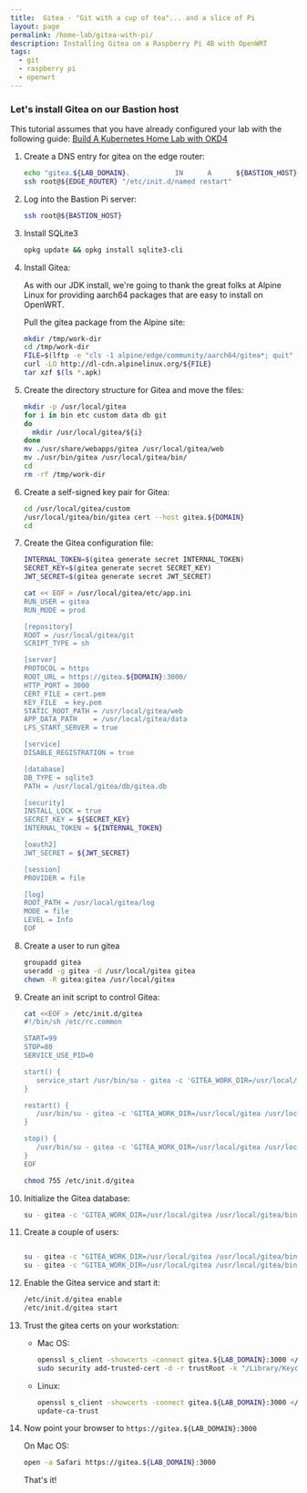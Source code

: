 ```yaml
---
title:  Gitea - "Git with a cup of tea"... and a slice of Pi
layout: page
permalink: /home-lab/gitea-with-pi/
description: Installing Gitea on a Raspberry Pi 4B with OpenWRT
tags:
  - git
  - raspberry pi
  - openwrt
---
```


### Let's install Gitea on our Bastion host

This tutorial assumes that you have already configured your lab with the following guide: [Build A Kubernetes Home Lab with OKD4](/home-lab/lab-intro/)

1. Create a DNS entry for gitea on the edge router:

   ```bash
   echo "gitea.${LAB_DOMAIN}.           IN      A      ${BASTION_HOST}" | ssh root@${EDGE_ROUTER} "cat >> /etc/bind/db.${LAB_DOMAIN}"
   ssh root@${EDGE_ROUTER} "/etc/init.d/named restart"
   ```

1. Log into the Bastion Pi server:

   ```bash
   ssh root@${BASTION_HOST}
   ```

1. Install SQLite3

   ```bash
   opkg update && opkg install sqlite3-cli
   ```

1. Install Gitea:

   As with our JDK install, we're going to thank the great folks at Alpine Linux for providing aarch64 packages that are easy to install on OpenWRT.

   Pull the gitea package from the Alpine site:

   ```bash
   mkdir /tmp/work-dir
   cd /tmp/work-dir
   FILE=$(lftp -e "cls -1 alpine/edge/community/aarch64/gitea*; quit" http://dl-cdn.alpinelinux.org | grep -v openrc)
   curl -LO http://dl-cdn.alpinelinux.org/${FILE}
   tar xzf $(ls *.apk)
   ```

1. Create the directory structure for Gitea and move the files:

   ```bash
   mkdir -p /usr/local/gitea
   for i in bin etc custom data db git
   do
     mkdir /usr/local/gitea/${i}
   done
   mv ./usr/share/webapps/gitea /usr/local/gitea/web
   mv ./usr/bin/gitea /usr/local/gitea/bin/
   cd
   rm -rf /tmp/work-dir
   ```

1. Create a self-signed key pair for Gitea:

   ```bash
   cd /usr/local/gitea/custom
   /usr/local/gitea/bin/gitea cert --host gitea.${DOMAIN}
   cd
   ```

1. Create the Gitea configuration file:

   ```bash
   INTERNAL_TOKEN=$(gitea generate secret INTERNAL_TOKEN)
   SECRET_KEY=$(gitea generate secret SECRET_KEY)
   JWT_SECRET=$(gitea generate secret JWT_SECRET)

   cat << EOF > /usr/local/gitea/etc/app.ini
   RUN_USER = gitea
   RUN_MODE = prod

   [repository]
   ROOT = /usr/local/gitea/git
   SCRIPT_TYPE = sh

   [server]
   PROTOCOL = https
   ROOT_URL = https://gitea.${DOMAIN}:3000/
   HTTP_PORT = 3000
   CERT_FILE = cert.pem
   KEY_FILE  = key.pem
   STATIC_ROOT_PATH = /usr/local/gitea/web
   APP_DATA_PATH    = /usr/local/gitea/data
   LFS_START_SERVER = true

   [service]
   DISABLE_REGISTRATION = true

   [database]
   DB_TYPE = sqlite3
   PATH = /usr/local/gitea/db/gitea.db

   [security]
   INSTALL_LOCK = true
   SECRET_KEY = ${SECRET_KEY}
   INTERNAL_TOKEN = ${INTERNAL_TOKEN}

   [oauth2]
   JWT_SECRET = ${JWT_SECRET}

   [session]
   PROVIDER = file

   [log]
   ROOT_PATH = /usr/local/gitea/log
   MODE = file
   LEVEL = Info
   EOF
   ```

1. Create a user to run gitea

   ```bash
   groupadd gitea
   useradd -g gitea -d /usr/local/gitea gitea
   chown -R gitea:gitea /usr/local/gitea
   ```

1. Create an init script to control Gitea:

   ```bash
   cat <<EOF > /etc/init.d/gitea
   #!/bin/sh /etc/rc.common

   START=99
   STOP=80
   SERVICE_USE_PID=0

   start() {
      service_start /usr/bin/su - gitea -c 'GITEA_WORK_DIR=/usr/local/gitea /usr/bin/nohup /usr/local/gitea/bin/gitea --config /usr/local/gitea/etc/app.ini web > /dev/null 2>&1 &'
   }

   restart() {
      /usr/bin/su - gitea -c 'GITEA_WORK_DIR=/usr/local/gitea /usr/local/gitea/bin/gitea --config /usr/local/gitea/etc/app.ini manager restart'
   }

   stop() {
      /usr/bin/su - gitea -c 'GITEA_WORK_DIR=/usr/local/gitea /usr/local/gitea/bin/gitea --config /usr/local/gitea/etc/app.ini manager shutdown'
   }
   EOF

   chmod 755 /etc/init.d/gitea
   ```

1. Initialize the Gitea database:

   ```bash
   su - gitea -c 'GITEA_WORK_DIR=/usr/local/gitea /usr/local/gitea/bin/gitea --config /usr/local/gitea/etc/app.ini migrate'
   ```

1. Create a couple of users:

   ```bash

   su - gitea -c "GITEA_WORK_DIR=/usr/local/gitea /usr/local/gitea/bin/gitea --config /usr/local/gitea/etc/app.ini admin user create --admin --username gitea --password password --email gitea@gitea.${DOMAIN} --must-change-password"
   su - gitea -c "GITEA_WORK_DIR=/usr/local/gitea /usr/local/gitea/bin/gitea --config /usr/local/gitea/etc/app.ini admin user create --username devuser --password password --email devuser@gitea.${DOMAIN} --must-change-password"
   ```

1. Enable the Gitea service and start it:

   ```bash
   /etc/init.d/gitea enable
   /etc/init.d/gitea start
   ```

1. Trust the gitea certs on your workstation:

   * Mac OS:

     ```bash
     openssl s_client -showcerts -connect gitea.${LAB_DOMAIN}:3000 </dev/null 2>/dev/null|openssl x509 -outform PEM > /tmp/gitea.${LAB_DOMAIN}.crt
     sudo security add-trusted-cert -d -r trustRoot -k "/Library/Keychains/System.keychain" /tmp/gitea.${LAB_DOMAIN}.crt
     ```

   * Linux:

     ```bash
     openssl s_client -showcerts -connect gitea.${LAB_DOMAIN}:3000 </dev/null 2>/dev/null|openssl x509 -outform PEM > /etc/pki/ca-trust/source/anchors/gitea.${LAB_DOMAIN}.crt
     update-ca-trust
     ```

1. Now point your browser to `https://gitea.${LAB_DOMAIN}:3000`

   On Mac OS:

   ```bash
   open -a Safari https://gitea.${LAB_DOMAIN}:3000
   ```

   That's it!
